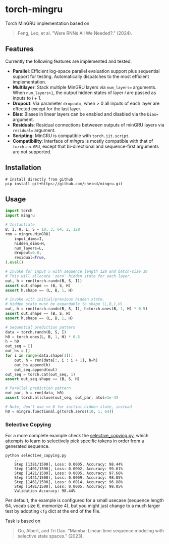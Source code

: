# torch-mingru
Torch MinGRU implementation based on 

> Feng, Leo, et al. "Were RNNs All We Needed?." (2024).

## Features
Currently the following features are implemented and tested:

 - **Parallel**: Efficient log-space parallel evaluation support plus sequential support for testing. Automatically dispatches to the most efficient implementation.
 - **Multilayer**: Stack multiple MinGRU layers via `num_layers=` arguments. When `num_layers>1`, the output hidden states of layer $i$ are passed as inputs to $i+1$.
 - **Dropout**: Via parameter `dropout=`, when > 0 all inputs of each layer are effected except for the last layer.
 - **Bias**: Biases in linear layers can be enabled and disabled via the `bias=` argument.
 - **Residuals**: Residual connections betweeen outputs of minGRU layers via `residual=` argument.
 - **Scripting**: MinGRU is compatible with `torch.jit.script`.
 - **Compatibility**: Interface of *mingru* is mostly compatible with that of `torch.nn.GRU`, except that bi-directional and sequence-first arguments are not supported.

## Installation

```shell
# Install directly from github
pip install git+https://github.com/cheind/mingru.git
```

## Usage

```python
import torch
import mingru

# Instantiate
B, I, H, L, S = 10, 3, 64, 2, 128
rnn = mingru.MinGRU(
    input_dims=I,
    hidden_dims=H,
    num_layers=L,
    dropout=0.0,
    residual=True,
).eval()

# Invoke for input x with sequence length 128 and batch-size 10
# This will allocate 'zero' hidden state for each layer.
out, h = rnn(torch.randn(B, S, I))
assert out.shape == (B, S, H)
assert h.shape == (L, B, 1, H)

# Invoke with initial/previous hidden state.
# Hidden state must be expandable to shape (L,B,1,H)
out, h = rnn(torch.randn(B, S, I), h=torch.ones(B, 1, H) * 0.5)
assert out.shape == (B, S, H)
assert h.shape == (L, B, 1, H)

# Sequential prediction pattern
data = torch.randn(B, S, I)
h0 = torch.ones(L, B, 1, H) * 0.5
h = h0
out_seq = []
out_hs = []
for i in range(data.shape[1]):
    out, h = rnn(data[:, i : i + 1], h=h)
    out_hs.append(h)
    out_seq.append(out)
out_seq = torch.cat(out_seq, 1)
assert out_seq.shape == (B, S, H)

# Parallel prediction pattern
out_par, h = rnn(data, h0)
assert torch.allclose(out_seq, out_par, atol=1e-4)

# Note, don't use <= 0 for initial hidden state, instead
h0 = mingru.functional.g(torch.zeros(10, 1, 64))
```

### Selective Copying
For a more complete example check the [selective_copying.py](./selective_copying.py), which attempts to learn to selectively pick specific tokens in order from a generated sequence.

```shell
python selective_copying.py
    ...
    Step [1381/1500], Loss: 0.0005, Accuracy: 98.44%
    Step [1401/1500], Loss: 0.0002, Accuracy: 99.61%
    Step [1421/1500], Loss: 0.0005, Accuracy: 97.66%
    Step [1441/1500], Loss: 0.0009, Accuracy: 98.05%
    Step [1461/1500], Loss: 0.0014, Accuracy: 96.88%
    Step [1481/1500], Loss: 0.0005, Accuracy: 98.05%
    Validation Accuracy: 98.44%
```

Per default, the example is configured for a small usecase (sequence length 64, vocab size 6, memorize 4), but you might just change to a much larger test by adopting `cfg` dict at the end of the file.

Task is based on
> Gu, Albert, and Tri Dao. "Mamba: Linear-time sequence modeling with selective state spaces." (2023).
